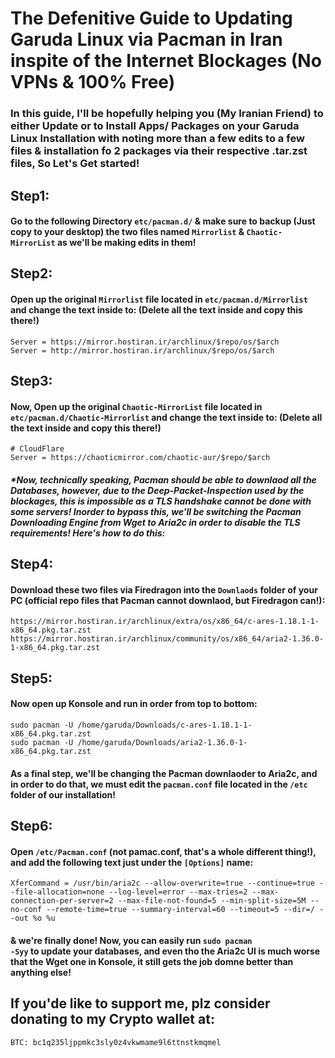 # The Defenitive Guide to Updating Garuda Linux via Pacman in Iran inspite of the Internet Blockages (No VPNs &amp; 100% Free)

### In this guide, I'll be hopefully helping you (My Iranian Friend) to either Update or to Install Apps/ Packages on your Garuda Linux Installation with noting more than a few edits to a  few files & installation fo 2 packages via their respective .tar.zst files, So Let's Get started! 

## Step1:
#### Go to the following Directory <code>etc/pacman.d/</code> & make sure to backup (Just copy to your desktop) the two files named <code>Mirrorlist</code> & <code>Chaotic-MirrorList</code> as we'll be making edits in them!

## Step2: 
#### Open up the original <code>Mirrorlist</code> file located in <code>etc/pacman.d/Mirrorlist</code> and change the text inside to: (Delete all the text inside and copy this there!)
```
Server = https://mirror.hostiran.ir/archlinux/$repo/os/$arch
Server = http://mirror.hostiran.ir/archlinux/$repo/os/$arch
```

## Step3:
#### Now, Open up the original <code>Chaotic-MirrorList</code> file located in <code>etc/pacman.d/Chaotic-Mirrorlist</code> and change the text inside to:  (Delete all the text inside and copy this there!)

```
# CloudFlare
Server = https://chaoticmirror.com/chaotic-aur/$repo/$arch
```

##### *Now, technically speaking, Pacman should be able to downlaod all the Databases, however, due to the Deep-Packet-Inspection used by the blockages, this is impossible as a TLS handshake cannot be done with some servers! Inorder to bypass this, we'll be switching the Pacman Downloading Engine from Wget to Aria2c in order to disable the TLS requirements! Here's how to do this:

## Step4: 
#### Download these two files via Firedragon into the <code>Downlaods</code> folder of your PC (official repo files that Pacman cannot downlaod, but Firedragon can!):
```
https://mirror.hostiran.ir/archlinux/extra/os/x86_64/c-ares-1.18.1-1-x86_64.pkg.tar.zst
https://mirror.hostiran.ir/archlinux/community/os/x86_64/aria2-1.36.0-1-x86_64.pkg.tar.zst
```

## Step5: 
#### Now open up Konsole and run in order from top to bottom:
```
sudo pacman -U /home/garuda/Downloads/c-ares-1.18.1-1-x86_64.pkg.tar.zst
sudo pacman -U /home/garuda/Downloads/aria2-1.36.0-1-x86_64.pkg.tar.zst
```

#### As a final step, we'll be changing the Pacman downlaoder to Aria2c, and in order to do that, we must edit the <code>pacman.conf</code> file located in the <code>/etc</code> folder of our installation!

## Step6: 
#### Open <code>/etc/Pacman.conf</code> (not pamac.conf, that's a whole different thing!), and add the following text just under the <code>[Options]</code> name:
```
XferCommand = /usr/bin/aria2c --allow-overwrite=true --continue=true --file-allocation=none --log-level=error --max-tries=2 --max-connection-per-server=2 --max-file-not-found=5 --min-split-size=5M --no-conf --remote-time=true --summary-interval=60 --timeout=5 --dir=/ --out %o %u
```

#### & we're finally done! Now, you can easily run <code>sudo pacman -Syy</code> to update your databases, and even tho the Aria2c UI is much worse that the Wget one in Konsole, it still gets the job domne better than anything else!

## If you'de like to support me, plz consider donating to my Crypto wallet at: 
```
BTC: bc1q235ljppmkc3sly0z4vkwmame9l6ttnstkmqmel
```
